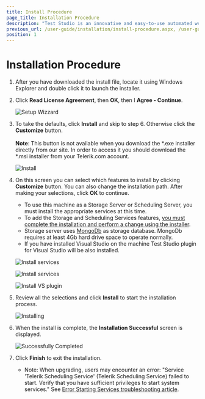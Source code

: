 ```yaml
---
title: Install Procedure
page_title: Installation Procedure
description: "Test Studio is an innovative and easy-to-use automated web, WPF and load testing solution. Test Studio tests support essential technologies like ASP.NET AJAX, Silverlight, PHP and MVC. HTML5, Testing framework, functional testing, performance testing, load testing, exploratory testing, manual testing."
previous_url: /user-guide/installation/install-procedure.aspx, /user-guide/installation/install-procedure, /getting-started/installation/install-procedure
position: 1
---
```

# Installation Procedure #

1. After you have downloaded the install file, locate it using Windows Explorer and double click it to launch the installer.
2. Click __Read License Agreement__, then __OK__, then I __Agree - Continue__.

	![Setup Wizzard](/img/general-information/installation/install-procedure/fig1.png)

3. To take the defaults, click __Install__ and skip to step 6. Otherwise click the __Customize__ button. <br><br>**Note**: This button is not available when you download the *.exe installer directly from our site. In order to access it you should download the *.msi installer from your Telerik.com account.

	![Install](/img/general-information/installation/install-procedure/fig2.png)

4. On this screen you can select which features to install by clicking __Customize__ button. You can also change the installation path. After making your selections, click __OK__ to continue.

	* To use this machine as a Storage Server or Scheduling Server, you must install the appropriate services at this time.
	* To add the Storage and Scheduling Services features, <a href="/getting-started/installation/add-services" target="_blank">you must complete the installation and perform a change using the installer</a>.
	* Storage server uses <a href="https://www.mongodb.com" target="_blank">MongoDb</a> as storage database. MongoDb requires at least 4Gb hard drive space to operate normally.
	* If you have installed Visual Studio on the machine Test Studio plugin for Visual Studio will be also installed.

	![Install services](/img/general-information/installation/install-procedure/fig3.png)

	![Install services](/img/general-information/installation/install-procedure/fig4.png)

	![Install VS plugin](/img/general-information/installation/install-procedure/fig5.png)

5. Review all the selections and click __Install__ to start the installation process.

	![Installing](/img/general-information/installation/install-procedure/fig7.png)

6. When the install is complete, the __Installation Successful__  screen is displayed.

	![Successfully Completed](/img/general-information/installation/install-procedure/fig8.png)

7. Click __Finish__ to exit the installation.

	* Note: When upgrading, users may encounter an error: "Service 'Telerik Scheduling Service' (Telerik Scheduling Service) failed to start. Verify that you have sufficient privileges to start system services." See <a href="/troubleshooting-guide/installation-problems-tg/error-starting-services" target="_blank">Error Starting Services troubleshooting article</a>.


